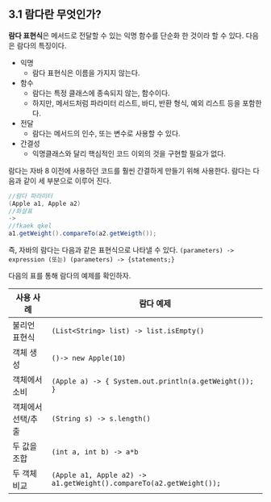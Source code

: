 ## 3.1 람다란 무엇인가?

**람다 표현식**은 메서드로 전달할 수 있는 익명 함수를 단순화 한 것이라 할 수 있다. 다음은 람다의 특징이다.
- 익명
	- 람다 표현식은 이름을 가지지 않는다.
- 함수
	- 람다는 특정 클래스에 종속되지 않는, 함수이다.
	- 하지만, 메서드처럼 파라미터 리스트, 바디, 반환 형식, 예외 리스트 등을 포함한다.
- 전달
	- 람다는 메서드의 인수, 또는 변수로 사용할 수 있다.
- 간결성
	- 익명클래스와 달리 핵심적인 코드 이외의 것을 구현할 필요가 없다.

람다는 자바 8 이전에 사용하던 코드를 훨씬 간결하게 만들기 위해 사용한다.
람다는 다음과 같이 세 부분으로 이루어 진다.
```java
//람다 파라미터
(Apple a1, Apple a2)
//화살표
->
//fkaek qkel
a1.getWeight().compareTo(a2.getWeigth());
```

즉, 자바의 람다는 다음과 같은 표현식으로 나타낼 수 있다.
`(parameters) -> expression (또는) (parameters) -> {statements;}`

다음의 표를 통해 람다의 예제를 확인하자.

| 사용 사례          | 람다 예제                                                           |
| ------------------ | ------------------------------------------------------------------- |
| 불리언 표현식      | `(List<String> list) -> list.isEmpty()`  |
| 객체 생성          | `()-> new Apple(10)`  |
| 객체에서 소비      | `(Apple a) -> { System.out.println(a.getWeight()); }`  |
| 객체에서 선택/추출 | `(String s) -> s.length()`  |
| 두 값을 조합       | `(int a, int b) -> a*b` |
| 두 객체 비교       | `(Apple a1, Apple a2) -> a1.getWeight().compareTo(a2.getWeight());` |


